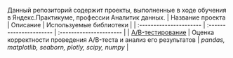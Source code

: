 Данный репозиторий содержит проекты, выполненные в ходе обучения в Яндекс.Практикуме, профессии Аналитик данных.
| Название проекта | Описание | Используемые библиотеки | 
| :---------------------- | :---------------------- | :---------------------- |
| [A/B-тестирование](ab_test_recommender_system) | Оценка корректности проведения A/B-теста и анализ его результатов | *pandas, matplotlib, seaborn, plotly, scipy, numpy* |
